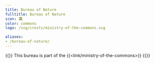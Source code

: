 ```yaml
---
title: Bureau of Nature
fulltitle: Bureau of Nature
icon: 🏛️
color: commons
logo: /svg/crests/ministry-of-the-commons.svg

aliases:
- /bureau-of-nature/
---
```

{{<note series>}}
 This bureau is part of the {{<link/ministry-of-the-commons>}}
{{</note>}}